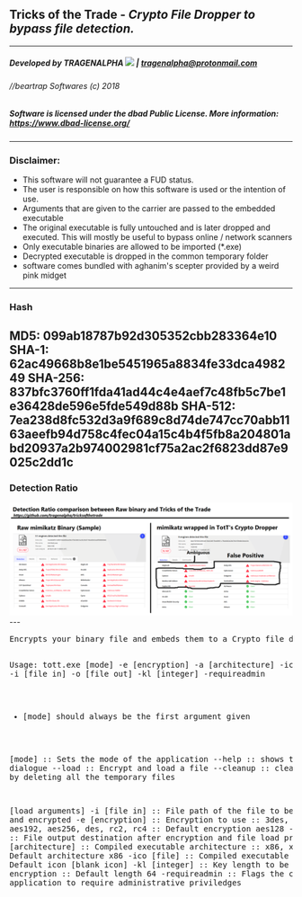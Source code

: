## Tricks of the Trade - <i>Crypto File Dropper to bypass file detection.</i>
---
##### <b>Developed by TRAGENALPHA</b> <img src="https://raw.githubusercontent.com/tragenalpha/tragenalpha.github.io/master/flare002.png"/> | tragenalpha@protonmail.com
###### //beartrap Softwares (c) 2018

##### Software is licensed under the <i><b>dbad Public License</b></i>. More information: <i><a href="https://www.dbad-license.org/"> https://www.dbad-license.org/</a></i>
---
### <b>Disclaimer:</b>
* This software will not guarantee a FUD status.
* The user is responsible on how this software is used or the intention of use.
* Arguments that are given to the carrier are passed to the embedded executable
* The original executable is fully untouched and is later dropped and executed. This will mostly be useful to bypass online / network scanners
* Only executable binaries are allowed to be imported (*.exe)
* Decrypted executable is dropped in the common temporary folder
* software comes bundled with aghanim's scepter provided by a weird pink midget

---
### Hash
MD5: 099ab18787b92d305352cbb283364e10
SHA-1: 62ac49668b8e1be5451965a8834fe33dca498249
SHA-256: 837bfc3760ff1fda41ad44c4e4aef7c48fb5c7be1e36428de596e5fde549d88b
SHA-512: 7ea238d8fc532d3a9f689c8d74de747cc70abb1163aeefb94d758c4fec04a15c4b4f5fb8a204801abd20937a2b974002981cf75a2ac2f6823dd87e9025c2dd1c
---
### Detection Ratio
<img src="ratio.png">
---
<pre>
Encrypts your binary file and embeds them to a Crypto file dropper to bypass detection.

Usage: tott.exe [mode] -e [encryption] -a [architecture] -ico [file] -i [file in] -o [file out] -kl [integer] -requireadmin
 * [mode] should always be the first argument given

[mode] :: Sets the mode of the application
--help :: shows the help dialogue
--load  :: Encrypt and load a file
--cleanup :: clear up space by deleting all the temporary files

[load arguments]
-i [file in] :: File path of the file to be loaded and encrypted
-e [encryption] :: Encryption to use :: 3des, aes128, aes192, aes256, des, rc2, rc4 :: Default encryption aes128
-o [file out] :: File output destination after encryption and file load process
-a [architecture] :: Compiled executable architecture :: x86, x64 :: Default architecture x86
-ico [file] :: Compiled executable icon :: Default icon [blank icon]
-kl [integer] :: Key length to be used for the encryption :: Default length 64
-requireadmin :: Flags the compiled application to require administrative priviledges
</pre>